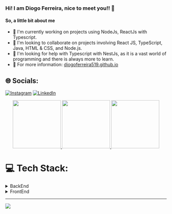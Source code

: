 ### Hi! I am Diogo Ferreira, nice to meet you!! 👋
#### So, a little bit about me

- 🔭 I'm currently working on projects using NodeJs, ReactJs with Typescript.
- 👯 I'm looking to collaborate on projects involving React JS, TypeScript, Java, HTML & CSS, and Node.js.
- 🤝 I'm looking for help with Typescript with NestJs, as it is a vast world of programming and there is always more to learn.
- :star_struck: For more information: [diogoferreira519.github.io](https://diogoferreira519.github.io)

## 🌐 Socials:
[![Instagram](https://img.shields.io/badge/Instagram-%23E4405F.svg?logo=Instagram&logoColor=white)](https://instagram.com/diogoferreiira) 
[![LinkedIn](https://img.shields.io/badge/LinkedIn-%230077B5.svg?logo=linkedin&logoColor=white)](https://linkedin.com/in/diogo-ferreira0701)

<div align="center">
  <a href="https://github.com/diogoferreira519">
    <img height="150em" src="https://github-readme-stats.vercel.app/api?username=diogoferreira519&theme=dark&hide_border=false&include_all_commits=false&count_private=false"/>
    <img height="150em" src="https://github-readme-streak-stats.herokuapp.com/?user=diogoferreira519&theme=dark&hide_border=false"/>
    <img height="150em" src="https://github-readme-stats.vercel.app/api/top-langs/?username=diogoferreira519&theme=dark&hide_border=false&include_all_commits=false&count_private=false&layout=compact"/>
  </a>
</div>
    

# 💻 Tech Stack:
<details>
  <br>
  <summary>BackEnd</summary>
   ![Node.js](https://img.shields.io/badge/node.js-%23339933.svg?style=for-the-badge&logo=node.js&logoColor=white)
   ![TypeScript](https://img.shields.io/badge/typescript-%23007ACC.svg?style=for-the-badge&logo=typescript&logoColor=white)
   ![MySQL](https://img.shields.io/badge/mysql-%2300f.svg?style=for-the-badge&logo=mysql&logoColor=white)
   ![MongoDB](https://img.shields.io/badge/mongodb-%2300f.svg?style=for-the-badge&logo=mongodb&logoColor=white)
   ![Postgres](https://img.shields.io/badge/postgres-%23316192.svg?style=for-the-badge&logo=postgresql&logoColor=white)
</details>
<details>
  <br>
  <summary>FrontEnd</summary>

   ![JavaScript](https://img.shields.io/badge/javascript-%23323330.svg?style=for-the-badge&logo=javascript&logoColor=%23F7DF1E)
   ![CSS3](https://img.shields.io/badge/css3-%231572B6.svg?style=for-the-badge&logo=css3&logoColor=white)
   ![HTML5](https://img.shields.io/badge/html5-%23E34F26.svg?style=for-the-badge&logo=html5&logoColor=white)
   ![React](https://img.shields.io/badge/react-%2320232a.svg?style=for-the-badge&logo=react&logoColor=%2361DAFB)
   ![TailwindCSS](https://img.shields.io/badge/tailwindcss-%2338B2AC.svg?style=for-the-badge&logo=tailwind-css&logoColor=white)
   ![Next.js](https://img.shields.io/badge/next.js-%23000000.svg?style=for-the-badge&logo=next.js&logoColor=white)
   ![Bootstrap](https://img.shields.io/badge/bootstrap-%23563D7C.svg?style=for-the-badge&logo=bootstrap&logoColor=white)
   ![Git](https://img.shields.io/badge/git-%23F05032.svg?style=for-the-badge&logo=git&logoColor=white)
  
</details>

---
[![](https://visitcount.itsvg.in/api?id=diogoferreira519&icon=0&color=0)](https://visitcount.itsvg.in)

